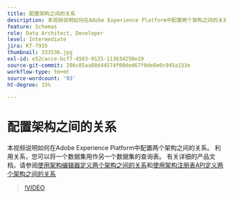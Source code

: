 ```yaml
---
title: 配置架构之间的关系
description: 本视频说明如何在Adobe Experience Platform中配置两个架构之间的关系。 利用关系，您可以将一个数据集用作另一个数据集的查找表。
feature: Schemas
role: Data Architect, Developer
level: Intermediate
jira: KT-7935
thumbnail: 333536.jpg
exl-id: e52cacce-bcf7-4583-9125-113634250e19
source-git-commit: 286c85aa88d44574f00ded67f0de8e0c945a153e
workflow-type: tm+mt
source-wordcount: '93'
ht-degree: 15%

---
```


# 配置架构之间的关系

本视频说明如何在Adobe Experience Platform中配置两个架构之间的关系。 利用关系，您可以将一个数据集用作另一个数据集的查询表。 有关详细的产品文档，请参阅[使用架构编辑器定义两个架构之间的关系](https://experienceleague.adobe.com/docs/experience-platform/xdm/tutorials/relationship-ui.html?lang=zh-Hans)和[使用架构注册表API定义两个架构之间的关系](https://experienceleague.adobe.com/docs/experience-platform/xdm/tutorials/relationship-api.html?lang=zh-Hans)

>[!VIDEO](https://video.tv.adobe.com/v/333536?learn=on&enablevpops)

